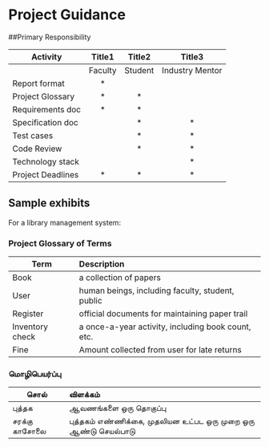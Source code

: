 # Project Guidance

##Primary Responsibility 

| Activity          | Title1   | Title2 | Title3 |
|-------------------|:----------:|:--------:|:--------:|
|                   | Faculty | Student | Industry Mentor |
| Report format     | *       |         |      |
| Project Glossary | *       | *       |      |
| Requirements doc  | *       | *       |      |
| Specification doc |         | *       | *    |
| Test cases        |         | *       | *    |
| Code Review       |         | *       | *    |
| Technology stack  |         |         | *    |
| Project Deadlines | *       | *       | *    |


## Sample exhibits
For a library management system: 

### Project Glossary of Terms
| Term          | Description |
|---------------|:----------|
|Book | a collection of papers |
|User | human beings, including faculty, student, public |
|Register |official documents for maintaining paper trail |
|Inventory check | a once-a-year activity, including book count, etc. |
|Fine | Amount collected from user for late returns |

### மொழிபெயர்ப்பு
| சொல் | விளக்கம் |
|---------------|:----------|
| புத்தக | ஆவணங்களை ஒரு தொகுப்பு |
|சரக்கு காசோலை | புத்தகம் எண்ணிக்கை, முதலியன உட்பட ஒரு முறை ஒரு ஆண்டு செயல்பாடு|